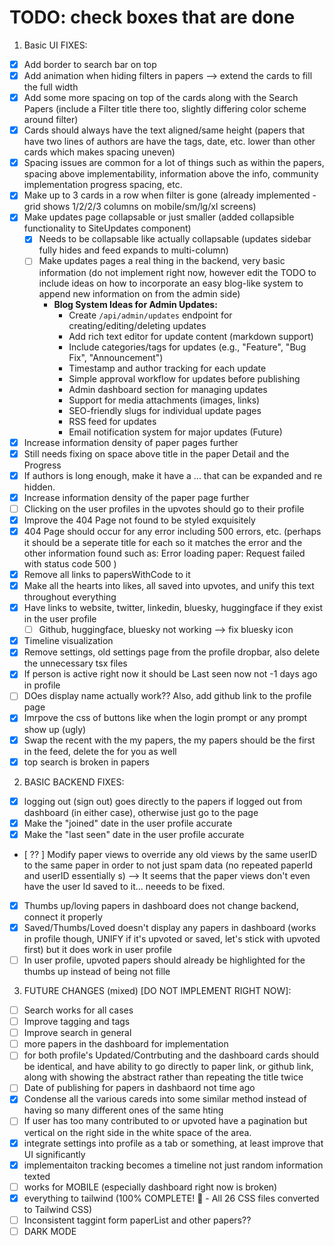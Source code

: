 


# TODO: check boxes that are done

1. Basic UI FIXES:
* [X] Add border to search bar on top 
* [X] Add animation when hiding filters in papers --> extend the cards to fill the full width 
* [X] Add some more spacing on top of the cards along with the Search Papers (include a Filter title there too, slightly differing color scheme around filter) 
* [X] Cards should always have the text aligned/same height (papers that have two lines of authors are have the tags, date, etc. lower than other cards which makes spacing uneven)
* [X] Spacing issues are common for a lot of things such as within the papers, spacing above implementability, information above the info, community implementation progress spacing, etc.
* [X] Make up to 3 cards in a row when filter is gone (already implemented - grid shows 1/2/2/3 columns on mobile/sm/lg/xl screens)
* [X] Make updates page collapsable or just smaller (added collapsible functionality to SiteUpdates component)
    * [X] Needs to be collapsable like actually collapsable (updates sidebar fully hides and feed expands to multi-column)
    * [ ] Make updates pages a real thing in the backend, very basic information (do not implement right now, however edit the TODO to include ideas on how to incorporate an easy blog-like system to append new information on from the admin side)
        * **Blog System Ideas for Admin Updates:**
          - Create `/api/admin/updates` endpoint for creating/editing/deleting updates
          - Add rich text editor for update content (markdown support)
          - Include categories/tags for updates (e.g., "Feature", "Bug Fix", "Announcement")
          - Timestamp and author tracking for each update
          - Simple approval workflow for updates before publishing
          - Admin dashboard section for managing updates
          - Support for media attachments (images, links)
          - SEO-friendly slugs for individual update pages
          - RSS feed for updates
          - Email notification system for major updates (Future)
* [X] Increase information density of paper pages further
* [X] Still needs fixing on space above title in the paper Detail and the Progress
* [X] If authors is long enough, make it have a ... that can be expanded and re hidden. 
* [X] Increase information density of the paper page further
* [ ] Clicking on the user profiles in the upvotes should go to their profile
* [X] Improve the 404 Page not found to be styled exquisitely
* [X] 404 Page should occur for any error including 500 errors, etc. (perhaps it should be a seperate title for each so it matches the error and the other information found such as: Error loading paper: Request failed with status code 500 )
* [X] Remove all links to papersWithCode to it
* [X] Make all the hearts into likes, all saved into upvotes, and unify this text throughout everything
* [X] Have links to website, twitter, linkedin, bluesky, huggingface if they exist in the user profile
  * [ ] Github, huggingface, bluesky not working --> fix bluesky icon
* [X] Timeline visualization
* [X] Remove settings, old settings page from the profile dropbar, also delete the unnecessary tsx files
* [X] If person is active right now it should be Last seen now not -1 days ago in profile
* [ ] DOes display name actually work?? Also, add github link to the profile page
* [X] Imrpove the css of buttons like when the login prompt or any prompt show up (ugly)
* [X] Swap the recent with the my papers, the my papers should be the first in the feed, delete the for you as well
* [X] top search is broken in papers
2. BASIC BACKEND FIXES:
* [X] logging out (sign out) goes directly to the papers if logged out from dashboard (in either case), otherwise just go to the page
* [X] Make the "joined" date in the user profile accurate
* [X] Make the "last seen" date in the user profile accurate
* [ ?? ] Modify paper views to override any old views by the same userID to the same paper in order to not just spam data (no repeated paperId and userID essentially s) --> It seems that the paper views don't even have the user Id saved to it... neeeds to be fixed.
* [X] Thumbs up/loving papers in dashboard does not change backend, connect it properly
* [X] Saved/Thumbs/Loved doesn't display any papers in dashboard (works in profile though, UNIFY if it's upvoted or saved, let's stick with upvoted first) but it does work in user profile
* [ ] In user profile, upvoted papers should already be highlighted for the thumbs up instead of being not fille
3. FUTURE CHANGES (mixed) [DO NOT IMPLEMENT RIGHT NOW]:
 * [ ] Search works for all cases
 * [ ] Improve tagging and tags
 * [ ] Improve search in general 
 * [ ] more papers in the dashboard for implementation 
 * [ ] for both profile's Updated/Contrbuting and the dashboard cards should be identical, and have ability to go directly to paper link, or github link, along with showing the abstract rather than repeating the title twice
* [ ] Date of publishing for papers in dashbaord not time ago 
* [X] Condense all the various careds into some similar method instead of having so many different ones of the same hting
* [ ] If user has too many contributed to or upvoted have a pagination but vertical on the right side in the white space of the area.
* [X] integrate settings into profile as a tab or something, at least improve that UI significantly
* [X] implementaiton tracking becomes a timeline not just random information texted 
* [ ] works for MOBILE (especially dashboard right now is broken)
* [x] everything to tailwind (100% COMPLETE! 🎉 - All 26 CSS files converted to Tailwind CSS)
* [ ] Inconsistent taggint form paperList and other papers??
* [ ] DARK MODE